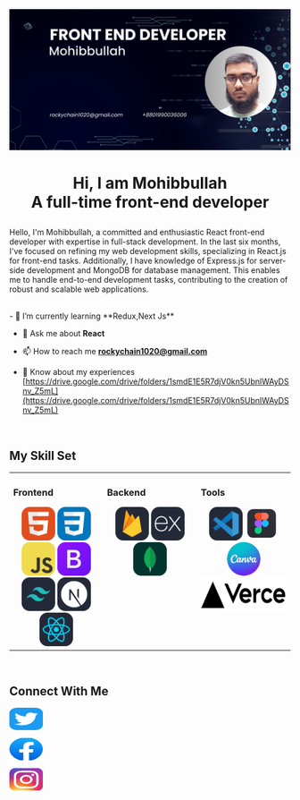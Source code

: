 
<img src='./front-end-0developer.png'>


<h1 align='center'>

Hi, I am Mohibbullah
<br>
A full-time front-end developer

</h1>
<!-- description -->
<p>Hello, I'm Mohibbullah, a committed and enthusiastic React front-end developer with expertise in full-stack development. In the last six months, I've focused on refining my web development skills, specializing in React.js for front-end tasks. Additionally, I have knowledge of Express.js for server-side development and MongoDB for database management. This enables me to handle end-to-end development tasks, contributing to the creation of robust and scalable web applications.
</p>

<br/>
- 🌱 I’m currently learning **Redux,Next Js**

- 💬 Ask me about **React**

- 📫 How to reach me **rockychain1020@gmail.com**

- 📄 Know about my experiences [https://drive.google.com/drive/folders/1smdE1E5R7djV0kn5UbnlWAyDSnv_Z5mL](https://drive.google.com/drive/folders/1smdE1E5R7djV0kn5UbnlWAyDSnv_Z5mL)

<br/>

<!-- my ------ -->
<!-- <div align='center'>
<a href="https://git.io/streak-stats"><img src="https://github-readme-streak-stats.herokuapp.com?user=Mohibbulla-MMM&theme=github-dark&border_radius=2.6&mode=weekly" alt="GitHub Streak" /></a>
</div> -->


<!-- my skills -->

## My Skill Set

<!-- fron end teachnology ------------------------ -->
<table><tr><td valign="top" width="33%">

### Frontend

<div align="center">
<img height="60" src="./images/HTML.svg"/>
<img height="60" src="./images/CSS.svg"/>
<img height="60" src="./images/JavaScript.svg"/>
<img height="60" src="./images/Bootstrap.svg"/>
<img height="60" src="./images/TailwindCSS-Dark.svg"/>
<img height="60" src="./images/NextJS-Dark.svg"/>
<img height="60" src="./images/React-Dark.svg" >
</div>

<!-- back end teachnology ------------------------ -->
</td><td valign="top" width="33%">

### Backend

<div align="center"> 
<img height="60" src="./images/Firebase-Dark.svg"/>
<img height="60" src="./images/ExpressJS-Dark.svg"/>
<img height="60" src="./images/MongoDB.svg"/>
</div>

<!-- Uses tools ------------------------ -->
</td><td valign="top" width="33%">

### Tools

<div align="center"> 
<img height="60" src="./images/VSCode-Dark.svg"/>
<img height="60" src="./images/figma.png"/>
<img height="60" src="./images/canva.png"/>
<img height="60" src="./images/vercel.png"/>
</div>

</td></tr></table>
<br/>

<!-- social icon and link -->
## Connect With Me
<p align="left">
<a href="https://twitter.com/mohibbullammm/" target="blank"><img align="center" src="./images/Twitter.svg" alt="priom121" height="40" width="60" /></a>

<a href="https://www.facebook.com/profile.php?id=100075292367588" target="blank"><img align="center" src="./images/facebook.png" alt="priom" height="40" width="60" /></a>

<a href="https://www.instagram.com/mohibbullam3/" target="blank"><img align="center" src="./images/instragram.png" alt="priom" height="40" width="60" /></a>

</p>

<!--
**Mohibbulla-MMM/Mohibbulla-MMM** is a ✨ _special_ ✨ repository because its `README.md` (this file) appears on your GitHub profile.

  -->
